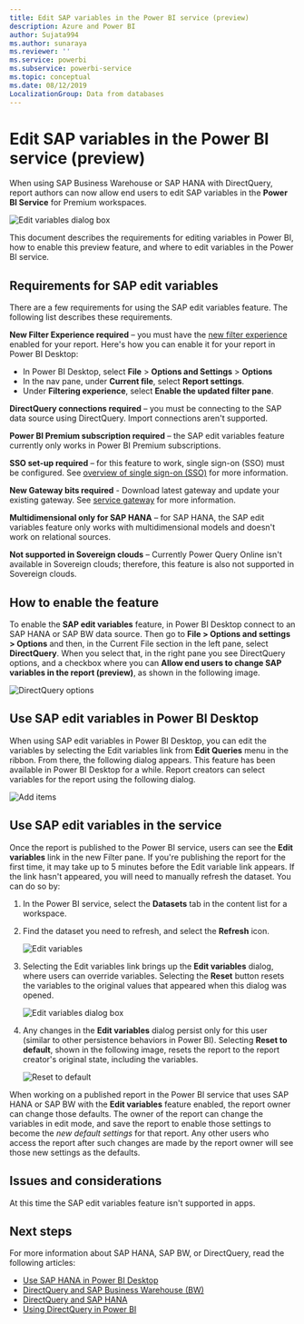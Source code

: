 ```yaml
---
title: Edit SAP variables in the Power BI service (preview)
description: Azure and Power BI
author: Sujata994
ms.author: sunaraya
ms.reviewer: ''
ms.service: powerbi
ms.subservice: powerbi-service
ms.topic: conceptual
ms.date: 08/12/2019
LocalizationGroup: Data from databases
---
```


# Edit SAP variables in the Power BI service (preview)

When using SAP Business Warehouse or SAP HANA with DirectQuery, report authors can now allow end users to edit SAP variables in the **Power BI Service** for Premium workspaces.

![Edit variables dialog box](media/service-edit-sap-variables/sap-edit-variables-dialog.png)

This document describes the requirements for editing variables in Power BI, how to enable this preview feature, and where to edit variables in the Power BI service.

## Requirements for SAP edit variables

There are a few requirements for using the SAP edit variables feature. The following list describes these requirements.

**New Filter Experience required** – you must have the [new filter experience](power-bi-report-filter.md) enabled for your report. Here's how you can enable it for your report in Power BI Desktop:
- In Power BI Desktop, select **File** > **Options and Settings** > **Options**
- In the nav pane, under **Current file**, select **Report settings**.
- Under **Filtering experience**, select **Enable the updated filter pane**.

**DirectQuery connections required** – you must be connecting to the SAP data source using DirectQuery. Import connections aren't supported.

**Power BI Premium subscription required** – the SAP edit variables feature currently only works in Power BI Premium subscriptions.

**SSO set-up required** – for this feature to work, single sign-on (SSO) must be configured. See [overview of single sign-on (SSO)](service-gateway-sso-overview.md) for more information.

**New Gateway bits required** - Download latest gateway and update your existing gateway. See [service gateway](service-gateway-onprem.md) for more information.

**Multidimensional only for SAP HANA** – for SAP HANA, the SAP edit variables feature only works with multidimensional models and doesn't work on relational sources.

**Not supported in Sovereign clouds** – Currently Power Query Online isn't available in Sovereign clouds; therefore, this feature is also not supported in Sovereign clouds.

## How to enable the feature

To enable the **SAP edit variables** feature, in Power BI Desktop connect to an SAP HANA or SAP BW data source. Then go to **File > Options and settings > Options** and then, in the Current File section in the left pane, select **DirectQuery**. When you select that, in the right pane you see DirectQuery options, and a checkbox where you can **Allow end users to change SAP variables in the report (preview)**, as shown in the following image.

![DirectQuery options](media/service-edit-sap-variables/sap-preview-setting-in-desktop.png)

## Use SAP edit variables in Power BI Desktop

When using SAP edit variables in Power BI Desktop, you can edit the variables by selecting the Edit variables link from **Edit Queries** menu in the ribbon. From there, the following dialog appears. This feature has been available in Power BI Desktop for a while. Report creators can select variables for the report using the following dialog.

![Add items](media/service-edit-sap-variables/sap-variables-add-items.png)

## Use SAP edit variables in the service

Once the report is published to the Power BI service, users can see the **Edit variables** link in the new Filter pane. If you're publishing the report for the first time, it may take up to 5 minutes before the Edit variable link appears. If the link hasn't appeared, you will need to manually refresh the dataset.
You can do so by:

1. In the Power BI service, select the **Datasets** tab in the content list for a workspace.

2. Find the dataset you need to refresh, and select the **Refresh** icon.

    ![Edit variables](media/service-edit-sap-variables/sap-edit-variables-link.png)

3. Selecting the Edit variables link brings up the **Edit variables** dialog, where users can override variables. Selecting the **Reset** button resets the variables to the original values that appeared when this dialog was opened.

    ![Edit variables dialog box](media/service-edit-sap-variables/sap-edit-variables-dialog.png)

4. Any changes in the **Edit variables** dialog persist only for this user (similar to other persistence behaviors in Power BI). Selecting **Reset to default**, shown in the following image, resets the report to the report creator's original state, including the variables.

    ![Reset to default](media/service-edit-sap-variables/reset-to-default.png)

When working on a published report in the Power BI service that uses SAP HANA or SAP BW with the **Edit variables** feature enabled, the report owner can change those defaults. The owner of the report can change the variables in edit mode, and save the report to enable those settings to become the *new default settings* for that report. Any other users who access the report after such changes are made by the report owner will see those new settings as the defaults.

## Issues and considerations

At this time the SAP edit variables feature isn't supported in apps.

## Next steps

For more information about SAP HANA, SAP BW, or DirectQuery, read the following articles:

- [Use SAP HANA in Power BI Desktop](desktop-sap-hana.md)
- [DirectQuery and SAP Business Warehouse (BW)](desktop-directquery-sap-bw.md)
- [DirectQuery and SAP HANA](desktop-directquery-sap-hana.md)
- [Using DirectQuery in Power BI](desktop-directquery-about.md)